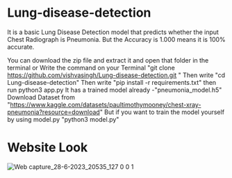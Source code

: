 # Lung-disease-detection

It is a basic Lung Disease Detection model that predicts whether the input Chest Radiograph is Pneumonia.
But the Accuracy is 1.000 means it is 100% accurate.

You can download the  zip file and extract it and open that folder in the terminal or
Write the command on your Terminal "git clone https://github.com/vishvasingh/Lung-disease-detection.git "
Then write "cd Lung-disease-detection"
Then write "pip install -r requirements.txt"
then run python3 app.py
It has a trained model already -"pneumonia_model.h5"
Download Dataset from "https://www.kaggle.com/datasets/paultimothymooney/chest-xray-pneumonia?resource=download"
But if you want to train the model yourself by using  model.py "python3 model.py"

# Website Look
![Web capture_28-6-2023_20535_127 0 0 1](https://github.com/vishvasingh/Lung-disease-detection/assets/64392823/1de947e7-3f04-48be-8cc5-299f56061729)
